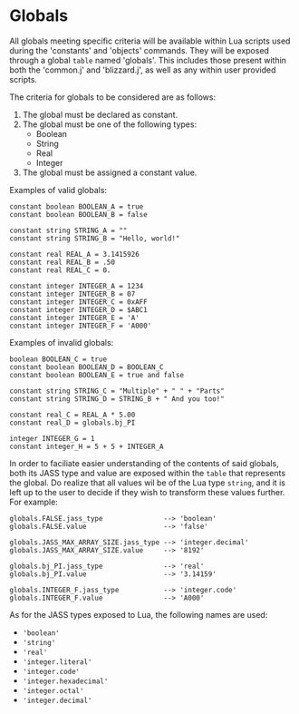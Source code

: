 # Globals

All globals meeting specific criteria will be available within Lua scripts
used during the 'constants' and 'objects' commands. They will be exposed
through a global `table` named 'globals'. This includes those present within
both the 'common.j' and 'blizzard.j', as well as any within user provided
scripts.

The criteria for globals to be considered are as follows:

1. The global must be declared as constant.
2. The global must be one of the following types:
    - Boolean
    - String
    - Real
    - Integer
3. The global must be assigned a constant value.

Examples of valid globals:

```
constant boolean BOOLEAN_A = true
constant boolean BOOLEAN_B = false

constant string STRING_A = ""
constant string STRING_B = "Hello, world!"

constant real REAL_A = 3.1415926
constant real REAL_B = .50
constant real REAL_C = 0.

constant integer INTEGER_A = 1234
constant integer INTEGER_B = 07
constant integer INTEGER_C = 0xAFF
constant integer INTEGER_D = $ABC1
constant integer INTEGER_E = 'A'
constant integer INTEGER_F = 'A000'
```

Examples of invalid globals:

```
boolean BOOLEAN_C = true
constant boolean BOOLEAN_D = BOOLEAN_C
constant boolean BOOLEAN_E = true and false

constant string STRING_C = "Multiple" + " " + "Parts"
constant string STRING_D = STRING_B + " And you too!"

constant real_C = REAL_A * 5.00
constant real_D = globals.bj_PI

integer INTEGER_G = 1
constant integer_H = 5 + 5 + INTEGER_A
```

In order to faciliate easier understanding of the contents of said globals,
both its JASS type and value are exposed within the `table` that represents
the global. Do realize that all values wil be of the Lua type `string`, and it
is left up to the user to decide if they wish to transform these values
further. For example:

```
globals.FALSE.jass_type               --> 'boolean'
globals.FALSE.value                   --> 'false'

globals.JASS_MAX_ARRAY_SIZE.jass_type --> 'integer.decimal'
globals.JASS_MAX_ARRAY_SIZE.value     --> '8192'

globals.bj_PI.jass_type               --> 'real'
globals.bj_PI.value                   --> '3.14159'

globals.INTEGER_F.jass_type           --> 'integer.code'
globals.INTEGER_F.value               --> 'A000'
```

As for the JASS types exposed to Lua, the following names are used:

- `'boolean'`
- `'string'`
- `'real'`
- `'integer.literal'`
- `'integer.code'`
- `'integer.hexadecimal'`
- `'integer.octal'`
- `'integer.decimal'`
